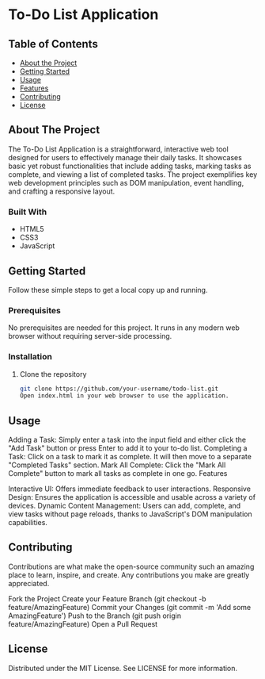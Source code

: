 # To-Do List Application

## Table of Contents

- [About the Project](#about-the-project)
- [Getting Started](#getting-started)
- [Usage](#usage)
- [Features](#features)
- [Contributing](#contributing)
- [License](#license)

## About The Project

The To-Do List Application is a straightforward, interactive web tool designed for users to effectively manage their daily tasks. It showcases basic yet robust functionalities that include adding tasks, marking tasks as complete, and viewing a list of completed tasks. The project exemplifies key web development principles such as DOM manipulation, event handling, and crafting a responsive layout.

### Built With

- HTML5
- CSS3
- JavaScript

## Getting Started

Follow these simple steps to get a local copy up and running.

### Prerequisites

No prerequisites are needed for this project. It runs in any modern web browser without requiring server-side processing.

### Installation

1. Clone the repository
   ```sh
   git clone https://github.com/your-username/todo-list.git
   Open index.html in your web browser to use the application.
   ```

## Usage

Adding a Task: Simply enter a task into the input field and either click the "Add Task" button or press Enter to add it to your to-do list.
Completing a Task: Click on a task to mark it as complete. It will then move to a separate "Completed Tasks" section.
Mark All Complete: Click the "Mark All Complete" button to mark all tasks as complete in one go.
Features

Interactive UI: Offers immediate feedback to user interactions.
Responsive Design: Ensures the application is accessible and usable across a variety of devices.
Dynamic Content Management: Users can add, complete, and view tasks without page reloads, thanks to JavaScript's DOM manipulation capabilities.

## Contributing

Contributions are what make the open-source community such an amazing place to learn, inspire, and create. Any contributions you make are greatly appreciated.

Fork the Project
Create your Feature Branch (git checkout -b feature/AmazingFeature)
Commit your Changes (git commit -m 'Add some AmazingFeature')
Push to the Branch (git push origin feature/AmazingFeature)
Open a Pull Request

## License

Distributed under the MIT License. See LICENSE for more information.
